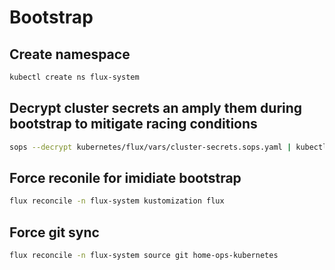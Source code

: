 # Bootstrap

## Create namespace
```bash
kubectl create ns flux-system
```
## Decrypt cluster secrets an amply them during bootstrap to mitigate racing conditions

```bash
sops --decrypt kubernetes/flux/vars/cluster-secrets.sops.yaml | kubectl apply -f -
```

## Force reconile for imidiate bootstrap
```bash
flux reconcile -n flux-system kustomization flux
```
## Force git sync 
```bash
flux reconcile -n flux-system source git home-ops-kubernetes
```